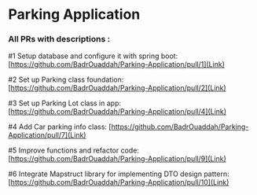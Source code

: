 # Parking Application

### All PRs with descriptions :
#1 Setup database and configure it with spring boot: [https://github.com/BadrOuaddah/Parking-Application/pull/1](Link)

#2 Set up Parking class foundation: [https://github.com/BadrOuaddah/Parking-Application/pull/2](Link)

#3 Set up Parking Lot class in app: [https://github.com/BadrOuaddah/Parking-Application/pull/4](Link)

#4 Add Car parking info class: [https://github.com/BadrOuaddah/Parking-Application/pull/7](Link)

#5 Improve functions and refactor code: [https://github.com/BadrOuaddah/Parking-Application/pull/9](Link)

#6 Integrate Mapstruct library for implementing DTO design pattern: [https://github.com/BadrOuaddah/Parking-Application/pull/10](Link)

